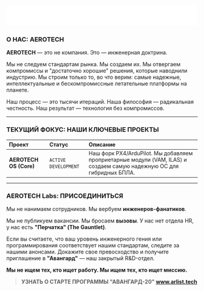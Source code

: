 
<p align="center">
  <img src="https://github.com/AerotechRussia/.github/blob/main/profile/%D0%90%D1%8D%D1%80%D0%BE%D1%82%D0%B5%D1%85%20%D0%A0%D0%BE%D1%81%D1%81%D0%B8%D1%8F.svg" alt="AEROTECH Logo"/>
</p>

### **О НАС: AEROTECH**

**AEROTECH** — это не компания. Это — инженерная доктрина.

Мы не следуем стандартам рынка. Мы создаем их. Мы отвергаем компромиссы и "достаточно хорошие" решения, которые наводнили индустрию. Мы строим только то, во что верим: самые надежные, интеллектуальные и бескомпромиссные летательные платформы на планете.

Наш процесс — это тысячи итераций. Наша философия — радикальная честность. Наш результат — технология без компромиссов.

---

### **ТЕКУЩИЙ ФОКУС: НАШИ КЛЮЧЕВЫЕ ПРОЕКТЫ**

| Проект | Статус | Описание |
| :--- | :--- | :--- |
| **AEROTECH OS (Core)** | `ACTIVE DEVELOPMENT` | Наш форк PX4/ArduPilot. Мы добавляем проприетарные модули (VAM, ILAS) и создаем самую надежную ОС для гибридных БПЛА. |

---

### **AEROTECH Labs: ПРИСОЕДИНИТЬСЯ**

Мы не нанимаем сотрудников. Мы вербуем **инженеров-фанатиков**.

Мы не публикуем вакансии. Мы бросаем **вызовы**. У нас нет отдела HR, у нас есть **"Перчатка" (The Gauntlet)**.

Если вы считаете, что ваш уровень инженерного гения или программирования соответствует нашим стандартам, следите за нашими анонсами. Докажите свое превосходство и получите приглашение в **"Авангард"** — наш закрытый R&D-отдел.

**Мы не ищем тех, кто ищет работу. Мы ищем тех, кто ищет миссию.**

> **УЗНАТЬ О СТАРТЕ ПРОГРАММЫ "АВАНГАРД-20" www.arlist.tech**
